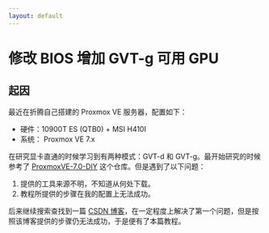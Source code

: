 ```yaml
---
layout: default
---
```

# 修改 BIOS 增加 GVT-g 可用 GPU

## 起因
最近在折腾自己搭建的 Proxmox VE 服务器，配置如下：
- 硬件：10900T ES (QTB0) + MSI H410I
- 系统： Proxmox VE 7.x

在研究显卡直通的时候学习到有两种模式：GVT-d 和 GVT-g。最开始研究的时候参考了 [ProxmoxVE-7.0-DIY](https://github.com/xiangfeidexiaohuo/ProxmoxVE-7.0-DIY) 这个仓库。但是遇到了以下问题：
1. 提供的工具来源不明，不知道从何处下载。
2. 教程所提供的步骤在我的配置上无法成功。

后来继续搜索查找到一篇 [CSDN 博客](https://blog.csdn.net/w670165403/article/details/110943507)，在一定程度上解决了第一个问题，但是按照该博客提供的步骤仍无法成功，于是便有了本篇教程。

